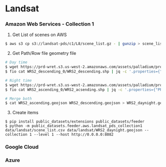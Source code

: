 
# Landsat

### Amazon Web Services - Collection 1

1. Get List of scenes on AWS

```bash
$ aws s3 cp s3://landsat-pds/c1/L8/scene_list.gz - | gunzip > scene_list.csv
```

2. Get Path/Row file geometry file

```bash
# Day time
$ wget https://prd-wret.s3.us-west-2.amazonaws.com/assets/palladium/production/s3fs-public/atoms/files/WRS2_descending_0.zip
$ fio cat WRS2_descending_0/WRS2_descending.shp | jq -c '.properties={"PR": .properties.PR, "PATH": .properties.PATH, "ROW": .properties.ROW, "PERIOD": "DAY"}' > WRS2_descending.geojson

# Night time
$ wget https://prd-wret.s3.us-west-2.amazonaws.com/assets/palladium/production/s3fs-public/atoms/files/WRS2_ascending_0.zip
$ fio cat WRS2_ascending_0/WRS2_acsending.shp | jq -c '.properties={"PR": .properties.PR, "PATH": .properties.PATH, "ROW": .properties.ROW, "PERIOD": "NIGHT"}' > WRS2_ascending.geojson

# Merge both
$ cat WRS2_ascending.geojson WRS2_descending.geojson > WRS2_daynight.geojson
```


3. Create items

```
$ pip install public_datasets/extensions public_datasets/feeder
$ python -m public_datasets.feeder.aws.landsat_pds_collection1 data/landsat/scene_list.csv data/landsat/WRS2_daynight.geojson --collection 1 --level 1 --host http://0.0.0.0:8082
```

### Google Cloud


### Azure
